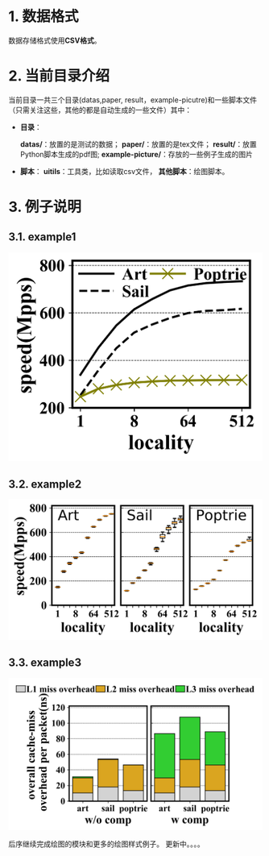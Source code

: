 
# 1. 数据格式

数据存储格式使用**CSV格式**。

# 2. 当前目录介绍

当前目录一共三个目录(datas,paper, result，example-picutre)和一些脚本文件（只需关注这些，其他的都是自动生成的一些文件）其中：

* **目录**：
  
    **datas/**：放置的是测试的数据；
    **paper/**：放置的是tex文件；
    **result/**：放置Python脚本生成的pdf图;
    **example-picture/**：存放的一些例子生成的图片

* **脚本**：
    **uitils**：工具类，比如读取csv文件，
    **其他脚本**：绘图脚本。

# 3. 例子说明

## 3.1. example1

![](example-picture/example.png)

## 3.2. example2

![](example-picture/example2.png)

## 3.3. example3

![](example-picture/example3.png)

后序继续完成绘图的模块和更多的绘图样式例子。
更新中。。。。

